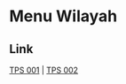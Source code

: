 # Menu Wilayah

## Link

[TPS 001](https://github.com/gigit-pemilu/pemilu-2024-71-sulawesi-utara/tree/main/pileg-dpr/hitung-suara/sub/71-sulawesi-utara/sub/09-kep-siau-tagulandang-biaro/sub/02-siau-barat/sub/2011-makalehi-utara/sub/001-tps)
 | 
[TPS 002](https://github.com/gigit-pemilu/pemilu-2024-71-sulawesi-utara/tree/main/pileg-dpr/hitung-suara/sub/71-sulawesi-utara/sub/09-kep-siau-tagulandang-biaro/sub/02-siau-barat/sub/2011-makalehi-utara/sub/002-tps)

